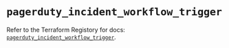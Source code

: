 # `pagerduty_incident_workflow_trigger`

Refer to the Terraform Registory for docs: [`pagerduty_incident_workflow_trigger`](https://registry.terraform.io/providers/pagerduty/pagerduty/2.16.0/docs/resources/incident_workflow_trigger).
